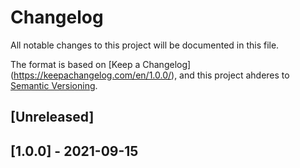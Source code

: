 # Changelog
All notable changes to this project will be documented in this file.

The format is based on [Keep a Changelog] (https://keepachangelog.com/en/1.0.0/),
and this project ahderes to [Semantic Versioning](https://semver.org/spec/v2.0.0.html).

## [Unreleased]

## [1.0.0] - 2021-09-15
